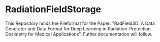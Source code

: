 # RadiationFieldStorage
This Repository holds the Fileformat for the Paper: "RadField3D: A Data Generator and Data Format for Deep Learning in Radiation-Protection Dosimetry for Medical Applications".
Futher documentation will follow.
